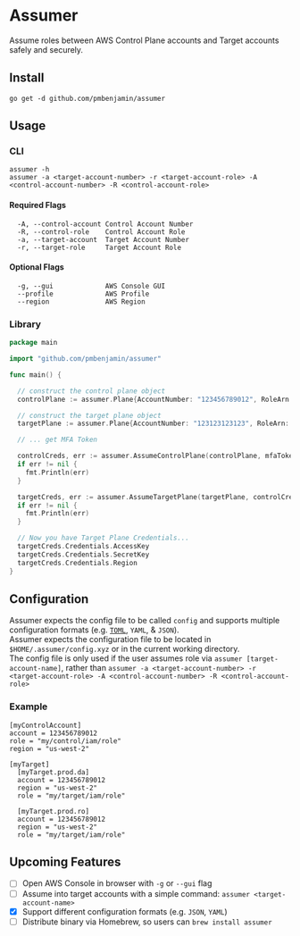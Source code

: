 # Assumer
Assume roles between AWS Control Plane accounts and Target accounts safely and securely.

## Install
`go get -d github.com/pmbenjamin/assumer`

## Usage
### CLI
```
assumer -h
assumer -a <target-account-number> -r <target-account-role> -A <control-account-number> -R <control-account-role>
```
#### Required Flags
```
  -A, --control-account Control Account Number
  -R, --control-role    Control Account Role
  -a, --target-account  Target Account Number
  -r, --target-role     Target Account Role
```
#### Optional Flags
```
  -g, --gui             AWS Console GUI
  --profile             AWS Profile
  --region              AWS Region
```
### Library
```go
package main

import "github.com/pmbenjamin/assumer"

func main() {

  // construct the control plane object
  controlPlane := assumer.Plane{AccountNumber: "123456789012", RoleArn: "arn:aws:iam::123456789012:role/control-role", Region: "us-west-2"} 

  // construct the target plane object
  targetPlane := assumer.Plane{AccountNumber: "123123123123", RoleArn: "arn:aws:iam::123123123123:role/target-plane"}

  // ... get MFA Token

  controlCreds, err := assumer.AssumeControlPlane(controlPlane, mfaToken)
  if err != nil {
    fmt.Println(err)
  }

  targetCreds, err := assumer.AssumeTargetPlane(targetPlane, controlCreds)
  if err != nil {
    fmt.Println(err)
  }

  // Now you have Target Plane Credentials...
  targetCreds.Credentials.AccessKey
  targetCreds.Credentials.SecretKey
  targetCreds.Credentials.Region
}
```

## Configuration
Assumer expects the config file to be called `config` and supports multiple configuration formats (e.g. [`TOML`](https://github.com/toml-lang/toml), `YAML`, & `JSON`).  
Assumer expects the configuration file to be located in `$HOME/.assumer/config.xyz` or in the current working directory.  
The config file is only used if the user assumes role via `assumer [target-account-name]`, rather than `assumer -a <target-account-number> -r <target-account-role> -A <control-account-number> -R <control-account-role>`

### Example
```
[myControlAccount]
account = 123456789012
role = "my/control/iam/role"
region = "us-west-2"

[myTarget]
  [myTarget.prod.da]
  account = 123456789012
  region = "us-west-2"
  role = "my/target/iam/role"

  [myTarget.prod.ro]
  account = 123456789012
  region = "us-west-2"
  role = "my/target/iam/role"
```

## Upcoming Features
- [ ] Open AWS Console in browser with `-g` or `--gui` flag
- [ ] Assume into target accounts with a simple command: `assumer <target-account-name>`
- [x] Support different configuration formats (e.g. `JSON`, `YAML`)
- [ ] Distribute binary via Homebrew, so users can `brew install assumer`